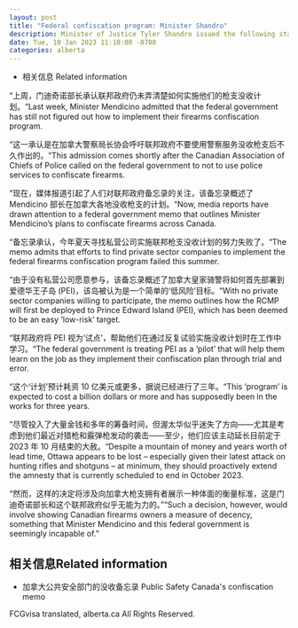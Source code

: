 ```yaml
---
layout: post
title: "Federal confiscation program: Minister Shandro"
description: Minister of Justice Tyler Shandro issued the following statement on the federal firearms confiscation program:
date: Tue, 10 Jan 2023 11:10:00 -0700
categories: alberta
---
```


* 相关信息 Related information

“上周，门迪奇诺部长承认联邦政府仍未弄清楚如何实施他们的枪支没收计划。“Last week, Minister Mendicino admitted that the federal government has still not figured out how to implement their firearms confiscation program.

“这一承认是在加拿大警察局长协会呼吁联邦政府不要使用警察服务没收枪支后不久作出的。“This admission comes shortly after the Canadian Association of Chiefs of Police called on the federal government to not to use police services to confiscate firearms.

“现在，媒体报道引起了人们对联邦政府备忘录的关注，该备忘录概述了 Mendicino 部长在加拿大各地没收枪支的计划。“Now, media reports have drawn attention to a federal government memo that outlines Minister Mendicino’s plans to confiscate firearms across Canada.

“备忘录承认，今年夏天寻找私营公司实施联邦枪支没收计划的努力失败了。“The memo admits that efforts to find private sector companies to implement the federal firearms confiscation program failed this summer.

“由于没有私营公司愿意参与，该备忘录概述了加拿大皇家骑警将如何首先部署到爱德华王子岛 (PEI)，该岛被认为是一个简单的‘低风险’目标。“With no private sector companies willing to participate, the memo outlines how the RCMP will first be deployed to Prince Edward Island (PEI), which has been deemed to be an easy ‘low-risk’ target.

“联邦政府将 PEI 视为‘试点’，帮助他们在通过反复试验实施没收计划时在工作中学习。“The federal government is treating PEI as a ‘pilot’ that will help them learn on the job as they implement their confiscation plan through trial and error.

“这个‘计划’预计耗资 10 亿美元或更多，据说已经进行了三年。“This ‘program’ is expected to cost a billion dollars or more and has supposedly been in the works for three years.

“尽管投入了大量金钱和多年的筹备时间，但渥太华似乎迷失了方向——尤其是考虑到他们最近对猎枪和霰弹枪发动的袭击——至少，他们应该主动延长目前定于 2023 年 10 月结束的大赦。“Despite a mountain of money and years worth of lead time, Ottawa appears to be lost – especially given their latest attack on hunting rifles and shotguns – at minimum, they should proactively extend the amnesty that is currently scheduled to end in October 2023.

“然而，这样的决定将涉及向加拿大枪支拥有者展示一种体面的衡量标准，这是门迪奇诺部长和这个联邦政府似乎无能为力的。”“Such a decision, however, would involve showing Canadian firearms owners a measure of decency, something that Minister Mendicino and this federal government is seemingly incapable of.”

## 相关信息Related information

* 加拿大公共安全部门的没收备忘录 Public Safety Canada's confiscation memo

FCGvisa translated, alberta.ca All Rights Reserved.
